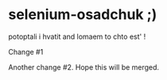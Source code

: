 # selenium-osadchuk ;)
potoptali i hvatit
and lomaem to chto est' ! 

Change #1

Another change #2.
Hope this will be merged.

